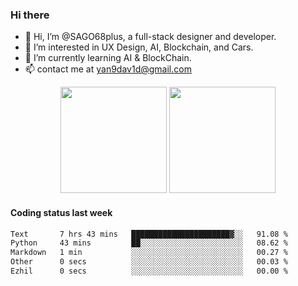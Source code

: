 
### Hi there 

- 👋 Hi, I’m @SAGO68plus, a full-stack designer and developer.
- 👀 I’m interested in UX Design, AI, Blockchain, and Cars.
- 🌱 I’m currently learning AI & BlockChain.
- 📫 contact me at yan9dav1d@gmail.com
<div align="center">
  <span>  </span>
  <img height="170px" src="https://github-readme-stats.vercel.app/api?username=SAGO68plus" />
  <span>  </span>
  <img height="170px" src="https://github-readme-stats.vercel.app/api/top-langs/?username=SAGO68plus&layout=compact&langs_count=8" />
  <span>  </span>
</div>

#### Coding status last week
<!--START_SECTION:waka-->

```txt
Text       7 hrs 43 mins   ██████████████████████▓░░   91.08 %
Python     43 mins         ██░░░░░░░░░░░░░░░░░░░░░░░   08.62 %
Markdown   1 min           ░░░░░░░░░░░░░░░░░░░░░░░░░   00.27 %
Other      0 secs          ░░░░░░░░░░░░░░░░░░░░░░░░░   00.03 %
Ezhil      0 secs          ░░░░░░░░░░░░░░░░░░░░░░░░░   00.00 %
```

<!--END_SECTION:waka-->
